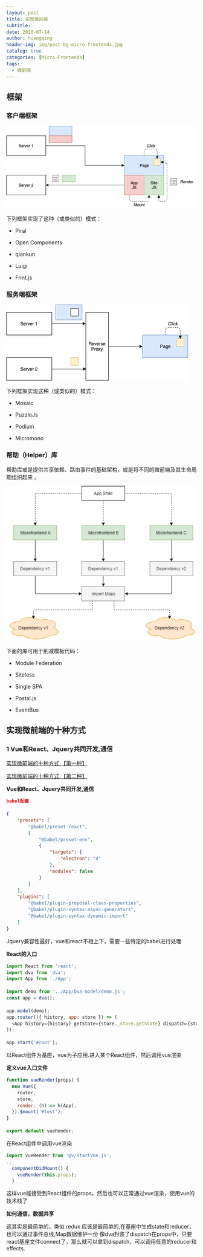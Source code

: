 ```yaml
---
layout: post
title: 实现微前端
subtitle: 
date: 2020-07-14
author: huangqing
header-img: img/post-bg-micro-frontends.jpg
catalog: true
categories: [Micro-Frontends]
tags:
  - 微前端
---
```


## 框架

### 客户端框架

![客户端框架](/images/micro-frontends/micro-frontends-client.png)

下列框架实现了这种（或类似的）模式：

+ Piral

+ Open Components

+ qiankun

+ Luigi

+ Frint.js

### 服务端框架

![服务端框架](/images/micro-frontends/micro-frontends-server.png)

下列框架实现这种（或类似的）模式：

+ Mosaic

+ PuzzleJs

+ Podium

+ Micromono


### 帮助（Helper）库

帮助库或是提供共享依赖、路由事件的基础架构，或是将不同的微前端及其生命周期组织起来 。

![帮助（Helper）库](/images/micro-frontends/micro-frontends-help.png)

下面的库可用于削减模板代码：

+ Module Federation

+ Siteless

+ Single SPA

+ Postal.js

+ EventBus


## 实现微前端的十种方式

### 1 Vue和React、Jquery共同开发,通信

[实现微前端的十种方式 【第一种】](https://segmentfault.com/a/1190000023100330?utm_source=tag-newest)

[实现微前端的十种方式 【第二种】](https://mp.weixin.qq.com/s?__biz=MzI2NTk2NzUxNg==&mid=2247487404&idx=1&sn=ffe076ae2b180679284ed62dceb4ae8a&chksm=ea940d5fdde3844901783f706752422cb82379d2636e3a941b3d1d303b5aafa83d5303ea68fd&mpshare=1&scene=24&srcid=0708ZbKWaJJHwhqxf0FQBB6n&sharer_sharetime=1594167691544&sharer_shareid=3f8e3a43f78ce137b6d0613608887aa1#rd)

**Vue和React、Jquery共同开发,通信**

```json
babel配置

{
    "presets": [
        "@babel/preset-react",
        [
            "@babel/preset-env",
            {
                "targets": {
                    "electron": "4"
                },
                "modules": false
            }
        ]
    ],
    "plugins": [
        "@babel/plugin-proposal-class-properties",
        "@babel/plugin-syntax-async-generators",
        "@babel/plugin-syntax-dynamic-import"
    ]
}
```

Jquery兼容性最好，vue和react不相上下，需要一些特定的babel进行处理

**React的入口**
```js
import React from 'react';
import dva from 'dva';
import App from './App';

import demo from '../App/Dva-model/demo.js';
const app = dva();

app.model(demo);
app.router(({ history, app: store }) => (
  <App history={history} getState={store._store.getState} dispatch={store._store.dispatch} />
));

app.start('#root');
```

以React组件为基座，vue为子应用.进入某个React组件，然后调用vue渲染

**定义vue入口文件**
```js
function vueRender(props) {
  new Vue({
    router,
    store,
    render: (h) => h(App),
  }).$mount('#test');
}

export default vueRender;
```

在React组件中调用vue渲染

```js
import vueRender from '@v/startVUe.js';
...
  componentDidMount() {
    vueRender(this.props);
  }
```

这样vue能接受到React组件的props，然后也可以正常通过vue渲染，使用vue的技术栈了

**如何通信，数据共享**

这其实是最简单的，类似 redux 应该是最简单的,在基座中生成state和reducer，也可以通过事件总线,Map数据维护一份
像dva封装了dispatch在props中，只要react基座文件connect了，那么就可以拿到dispatch，可以调用任意的reducer和effects.